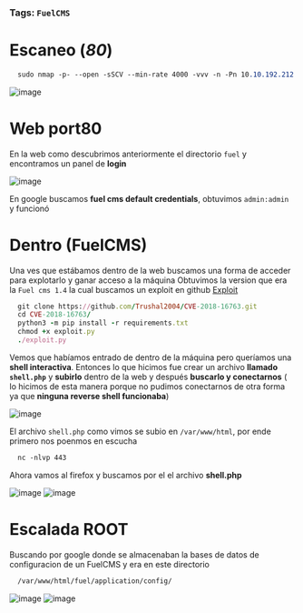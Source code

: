### Tags: `FuelCMS` 

# Escaneo (*80*)

```css
  sudo nmap -p- --open -sSCV --min-rate 4000 -vvv -n -Pn 10.10.192.212 -oN escaneo
```
![image](https://github.com/user-attachments/assets/e5486701-3df4-4fca-9683-f91448ebb4d5)

# Web port80
En la web como descubrimos anteriormente el directorio `fuel` y encontramos un panel de **login**

![image](https://github.com/user-attachments/assets/89fe7eb4-47be-4cae-bb82-65aba4cc9bb3)

En google buscamos **fuel cms default credentials**, obtuvimos `admin:admin` y funcionó

# Dentro (**FuelCMS**)
Una ves que estábamos dentro de la web buscamos una forma de acceder para explotarlo y ganar acceso a la máquina
Obtuvimos la version que era la `Fuel cms 1.4` la cual buscamos un exploit en github [Exploit](https://github.com/padsalatushal/CVE-2018-16763)

```ruby
  git clone https://github.com/Trushal2004/CVE-2018-16763.git
  cd CVE-2018-16763/
  python3 -m pip install -r requirements.txt
  chmod +x exploit.py
  ./exploit.py
```
Vemos que habíamos entrado de dentro de la máquina pero queríamos una **shell interactiva**. Entonces lo que hicimos fue crear un archivo **llamado ``shell.php``** y **subirlo** dentro de la web y después **buscarlo y conectarnos** ( lo hicimos de esta manera porque no pudimos conectarnos de otra forma ya que **ninguna reverse shell funcionaba**)

![image](https://github.com/user-attachments/assets/a3f0ed0b-7ba5-461f-8c6f-1f16853645f4)

El archivo `shell.php` como vimos se subio en `/var/www/html`, por ende primero nos poenmos en escucha

```css
  nc -nlvp 443
```

Ahora vamos al firefox y buscamos por el el archivo **shell.php**

![image](https://github.com/user-attachments/assets/e87f4b67-b541-4422-aa5e-73df7fad5c06)
![image](https://github.com/user-attachments/assets/3b136eaa-9306-46dd-9d4b-62b41da4f8a8)

# Escalada ROOT
Buscando por google donde se almacenaban la bases de datos de configuracion de un FuelCMS y era en este directorio
```css
  /var/www/html/fuel/application/config/
```

![image](https://github.com/user-attachments/assets/3affe8da-905b-43c1-9f2e-371335662b4d)
![image](https://github.com/user-attachments/assets/612d44eb-574c-49e1-85a8-802ac10e94be)





